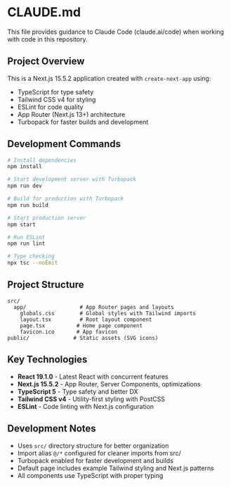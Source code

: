 # CLAUDE.md

This file provides guidance to Claude Code (claude.ai/code) when working with code in this repository.

## Project Overview

This is a Next.js 15.5.2 application created with `create-next-app` using:
- TypeScript for type safety
- Tailwind CSS v4 for styling
- ESLint for code quality
- App Router (Next.js 13+) architecture
- Turbopack for faster builds and development

## Development Commands

```bash
# Install dependencies
npm install

# Start development server with Turbopack
npm run dev

# Build for production with Turbopack
npm run build

# Start production server
npm start

# Run ESLint
npm run lint

# Type checking
npx tsc --noEmit
```

## Project Structure

```
src/
  app/                 # App Router pages and layouts
    globals.css        # Global styles with Tailwind imports
    layout.tsx         # Root layout component
    page.tsx          # Home page component
    favicon.ico       # App favicon
public/              # Static assets (SVG icons)
```

## Key Technologies

- **React 19.1.0** - Latest React with concurrent features
- **Next.js 15.5.2** - App Router, Server Components, optimizations
- **TypeScript 5** - Type safety and better DX
- **Tailwind CSS v4** - Utility-first styling with PostCSS
- **ESLint** - Code linting with Next.js configuration

## Development Notes

- Uses `src/` directory structure for better organization
- Import alias `@/*` configured for cleaner imports from src/
- Turbopack enabled for faster development and builds
- Default page includes example Tailwind styling and Next.js patterns
- All components use TypeScript with proper typing